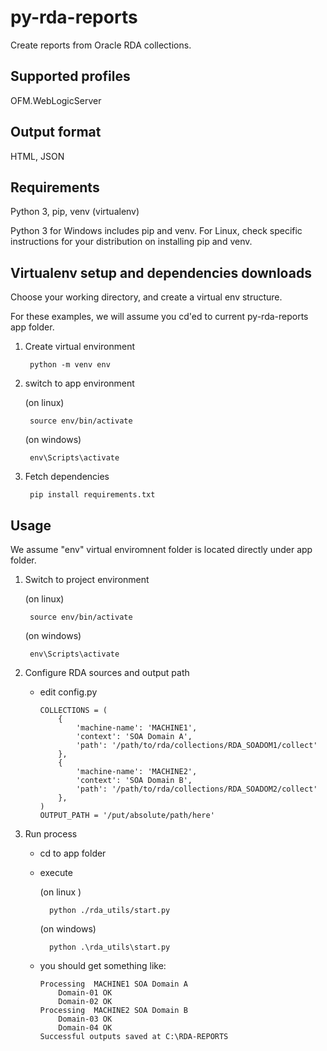 # py-rda-reports
Create reports from Oracle RDA collections. 

## Supported profiles
OFM.WebLogicServer

## Output format
HTML, JSON

## Requirements
Python 3, pip, venv (virtualenv)

Python 3 for Windows includes pip and venv. For Linux, check specific instructions for your distribution on installing pip and venv.

## Virtualenv setup and dependencies downloads
Choose your working directory, and create a virtual env structure. 

For these examples, we will assume you cd'ed to current py-rda-reports app folder.

1. Create virtual environment

        python -m venv env
    
2. switch to app environment

    (on linux)

        source env/bin/activate

    (on windows)

        env\Scripts\activate

3. Fetch dependencies

        pip install requirements.txt

## Usage

We assume "env" virtual enviromnent folder is located directly under app folder.

1. Switch to project environment

    (on linux)

        source env/bin/activate

    (on windows)

        env\Scripts\activate

2. Configure RDA sources and output path

    + edit config.py

        ```
        COLLECTIONS = (
            {
                'machine-name': 'MACHINE1', 
                'context': 'SOA Domain A', 
                'path': '/path/to/rda/collections/RDA_SOADOM1/collect'
            },
            {
                'machine-name': 'MACHINE2', 
                'context': 'SOA Domain B', 
                'path': '/path/to/rda/collections/RDA_SOADOM2/collect'
            },
        )
        OUTPUT_PATH = '/put/absolute/path/here'
        ```

3. Run process

    + cd to app folder
    + execute

        (on linux )

            python ./rda_utils/start.py

        (on windows)

            python .\rda_utils\start.py
    + you should get something like:

        ```
        Processing  MACHINE1 SOA Domain A
            Domain-01 OK
            Domain-02 OK
        Processing  MACHINE2 SOA Domain B
            Domain-03 OK
            Domain-04 OK
        Successful outputs saved at C:\RDA-REPORTS
        ```
